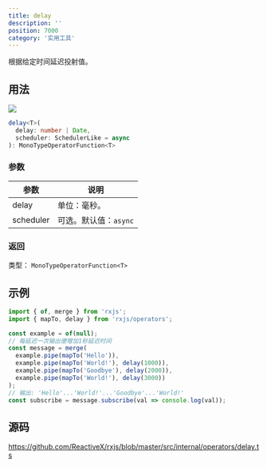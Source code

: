 ```yaml
---
title: delay
description: ''
position: 7000
category: '实用工具'
---
```


<alert>

根据给定时间延迟投射值。

</alert>

## 用法

![](https://rxjs.dev/assets/images/marble-diagrams/delay.png)

```ts
delay<T>(
  delay: number | Date,
  scheduler: SchedulerLike = async
): MonoTypeOperatorFunction<T>
```

### 参数

| 参数      | 说明                  |
| --------- | --------------------- |
| delay     | 单位：毫秒。          |
| scheduler | 可选。默认值：`async` |

### 返回

类型： `MonoTypeOperatorFunction<T>`

## 示例

```ts
import { of, merge } from 'rxjs';
import { mapTo, delay } from 'rxjs/operators';

const example = of(null);
// 每延迟一次输出便增加1秒延迟时间
const message = merge(
  example.pipe(mapTo('Hello')),
  example.pipe(mapTo('World!'), delay(1000)),
  example.pipe(mapTo('Goodbye'), delay(2000)),
  example.pipe(mapTo('World!'), delay(3000))
);
// 输出: 'Hello'...'World!'...'Goodbye'...'World!'
const subscribe = message.subscribe(val => console.log(val));
```

## 源码

<https://github.com/ReactiveX/rxjs/blob/master/src/internal/operators/delay.ts>
